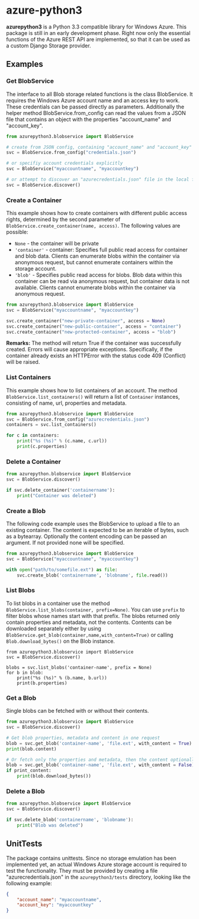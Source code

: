 azure-python3
=============

**azurepython3** is a Python 3.3 compatible library for Windows Azure. This package is still in an early development phase. Right now only the essential functions of the Azure REST API are implemented, so that it can be used as a custom Django Storage provider.

Examples
--------

### Get BlobService

The interface to all Blob storage related functions is the class BlobService. It requires the Windows Azure account name and an access key to work. These credentials can be passed directly as parameters. Additionally the helper method BlobService.from_config can read the values from a JSON file that contains an object with the properties "account_name" and "account_key".

```python
from azurepython3.blobservice import BlobService

# create from JSON config, containing "account_name" and "account_key"
svc = BlobService.from_config("credentials.json")

# or specifiy account credentials explicitly
svc = BlobService("myaccountname", "myaccountkey")

# or attempt to discover an "azurecredentials.json" file in the local filetree
svc = BlobService.discover()

```

### Create a Container

This example shows how to create containers with different public access rights, determined by the second parameter of ```BlobService.create_container(name, access)```. The following values are possible:

* ```None``` - the container will be private
* ```'container'``` - container: Specifies full public read access for container and blob data. Clients can enumerate blobs within the container via anonymous request, but cannot enumerate containers within the storage account. 
* ```'blob'``` - Specifies public read access for blobs. Blob data within this container can be read via anonymous request, but container data is not available. Clients cannot enumerate blobs within the container via anonymous request.

```python
from azurepython3.blobservice import BlobService
svc = BlobService("myaccountname", "myaccountkey")

svc.create_container("new-private-container", access = None)
svc.create_container("new-public-container", access = "container")
svc.create_container("new-protected-container", access = "blob")
```

**Remarks:** The method will return True if the container was successfully created. Errors will cause appropriate exceptions. Specifically, if the container already exists an HTTPError with the status code 409 (Conflict) will be raised.

### List Containers

This example shows how to list containers of an account. The method ```BlobService.list_containers()``` will return a list of ```Container``` instances, consisting of name, url, properties and metadata.

```python
from azurepython3.blobservice import BlobService
svc = BlobService.from_config("azurecredentials.json")
containers = svc.list_containers()

for c in containers:
	print("%s (%s)" % (c.name, c.url))
	print(c.properties)
```

### Delete a Container

```python
from azurepython.blobservice import BlobService
svc = BlobService.discover()

if svc.delete_container('containername'):
	print("Container was deleted")
```

### Create a Blob

The following code example uses the BlobService to upload a file to an existing container. The content is expected to be an iterable of bytes, such as a bytearray. Optionally the content encoding can be passed an argument. If not provided none will be specified.

```python
from azurepython3.blobservice import BlobService
svc = BlobService("myaccountname", "myaccountkey")

with open("path/to/somefile.ext") as file:
	svc.create_blob('containername', 'blobname', file.read())

```		

### List Blobs

To list blobs in a container use the method ```BlobService.list_blobs(container, prefix=None)```. You can use ```prefix``` to filter blobs whose names start with that prefix. The blobs returned only contain properties and metadata, not the contents. Contents can be downloaded separately either by using ```BlobService.get_blob(container,name,with_content=True)``` or calling ```Blob.download_bytes()``` on the Blob instance.

```python3
from azurepython3.blobservice import BlobService
svc = BlobService.discover()

blobs = svc.list_blobs('container-name', prefix = None)
for b in blob:
	print("%s (%s)" % (b.name, b.url))
	print(b.properties)
```

### Get a Blob

Single blobs can be fetched with or without their contents.

```python
from azurepython3.blobservice import BlobService
svc = BlobService.discover()

# Get blob properties, metadata and content in one request
blob = svc.get_blob('container-name', 'file.ext', with_content = True)
print(blob.content)

# Or fetch only the properties and metadata, then the content optionally in a second request
blob = svc.get_blob('container-name', 'file.ext', with_content = False)
if print_content:
	print(blob.download_bytes())
```
 

### Delete a Blob

```python
from azurepython.blobservice import BlobService
svc = BlobService.discover()

if svc.delete_blob('containername', 'blobname'):
	print("Blob was deleted")
```

UnitTests
---------

The package contains unittests. Since no storage emulation has been implemented yet, an actual Windows Azure storage account is required to test the functionality. They must be provided by creating a file "azurecredentials.json" in the ```azurepython3/tests``` directory, looking like the following example:

```json
{
	"account_name": "myaccountname",
	"account_key": "myaccountkey"
}
```